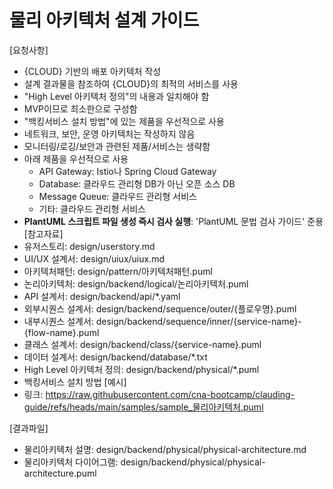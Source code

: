 # 물리 아키텍처 설계 가이드
[요청사항]
- {CLOUD} 기반의 배포 아키텍처 작성
- 설계 결과물을 참조하여 {CLOUD}의 최적의 서비스를 사용 
- "High Level 아키텍처 정의"의 내용과 일치해야 함
- MVP이므로 최소한으로 구성함 
- "백킹서비스 설치 방법"에 있는 제품을 우선적으로 사용 
- 네트워크, 보안, 운영 아키텍처는 작성하지 않음 
- 모니터링/로깅/보안과 관련된 제품/서비스는 생략함 
- 아래 제품을 우선적으로 사용
  - API Gateway: Istio나 Spring Cloud Gateway
  - Database: 클라우드 관리형 DB가 아닌 오픈 소스 DB 
  - Message Queue: 클라우드 관리형 서비스 
  - 기타: 클라우드 관리형 서비스 
- **PlantUML 스크립트 파일 생성 즉시 검사 실행**: 'PlantUML 문법 검사  가이드' 준용 
[참고자료]
- 유저스토리: design/userstory.md
- UI/UX 설계서: design/uiux/uiux.md
- 아키텍처패턴: design/pattern/아키텍처패턴.puml
- 논리아키텍처: design/backend/logical/논리아키텍처.puml
- API 설계서: design/backend/api/*.yaml
- 외부시퀀스 설계서: design/backend/sequence/outer/{플로우명}.puml
- 내부시퀀스 설계서: design/backend/sequence/inner/{service-name}-{flow-name}.puml
- 클래스 설계서: design/backend/class/{service-name}.puml
- 데이터 설계서: design/backend/database/*.txt 
- High Level 아키텍처 정의: design/backend/physical/*.puml
- 백킹서비스 설치 방법
[예시]
- 링크: https://raw.githubusercontent.com/cna-bootcamp/clauding-guide/refs/heads/main/samples/sample_물리아키텍처.puml

[결과파일]
- 물리아키텍처 설명: design/backend/physical/physical-architecture.md
- 물리아키텍처 다이어그램: design/backend/physical/physical-architecture.puml
